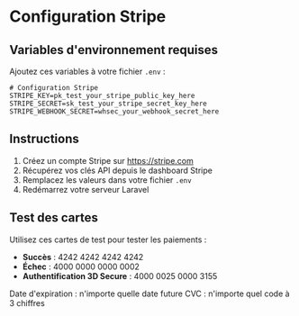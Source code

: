 # Configuration Stripe

## Variables d'environnement requises

Ajoutez ces variables à votre fichier `.env` :

```env
# Configuration Stripe
STRIPE_KEY=pk_test_your_stripe_public_key_here
STRIPE_SECRET=sk_test_your_stripe_secret_key_here
STRIPE_WEBHOOK_SECRET=whsec_your_webhook_secret_here
```

## Instructions

1. Créez un compte Stripe sur https://stripe.com
2. Récupérez vos clés API depuis le dashboard Stripe
3. Remplacez les valeurs dans votre fichier `.env`
4. Redémarrez votre serveur Laravel

## Test des cartes

Utilisez ces cartes de test pour tester les paiements :

- **Succès** : 4242 4242 4242 4242
- **Échec** : 4000 0000 0000 0002
- **Authentification 3D Secure** : 4000 0025 0000 3155

Date d'expiration : n'importe quelle date future
CVC : n'importe quel code à 3 chiffres

